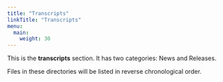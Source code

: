 ```yaml
---
title: "Transcripts"
linkTitle: "Transcripts"
menu:
  main:
    weight: 30
---
```



This is the **transcripts** section. It has two categories: News and Releases.

Files in these directories will be listed in reverse chronological order.